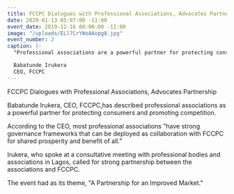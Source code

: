 ```yaml
---
title: FCCPC Dialogues with Professional Associations, Advocates Partnership.
date: 2020-01-13 05:07:00 -11:00
event_date: 2019-12-16 00:00:00 -11:00
image: "/uploads/ELl7CrYWoAAopg8.jpg"
event_number: 2
caption: |-
  "Professional associations are a powerful partner for protecting consumers and promoting competition. Most have strong governance frameworks that can be deployed as collaboration with FCCPC for shared prosperity & benefit of all."

  Babatunde Irukera
  CEO, FCCPC
---
```


FCCPC Dialogues with Professional Associations, Advocates Partnership 

Babatunde Irukera, CEO, FCCPC,has described professional associations as a powerful partner for protecting consumers and promoting competition. 

According to the CEO, most professional associations "have strong governance frameworks that can be deployed as collaboration with FCCPC for shared prosperity and benefit of all."

Irukera, who spoke at a consultative meeting with professional bodies and associations in Lagos, called for strong partnership between the associations and FCCPC.

The event had as its theme, "A Partnership for an Improved Market."